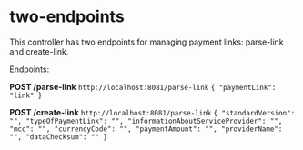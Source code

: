 # two-endpoints


This controller has two endpoints for managing payment links: parse-link and create-link.


Endpoints:


**POST /parse-link**
`http://localhost:8081/parse-link`
`
{
    "paymentLink": "link"
}
`

**POST /create-link**
`http://localhost:8081/parse-link`
`
{
    "standardVersion": "",
    "typeOfPaymentLink": "",
    "informationAboutServiceProvider": "",
    "mcc": "",
    "currencyCode": "",
    "paymentAmount": "",
    "providerName": "",
    "dataChecksum": ""
}
`

